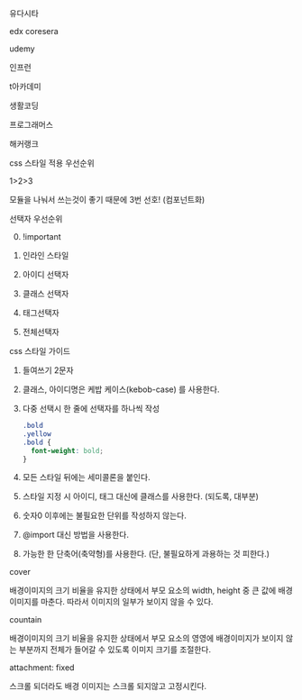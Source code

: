 유다시타

edx coresera

udemy

인프런

t아카데미

생활코딩

프로그래머스

해커랭크





css 스타일 적용 우선순위

1>2>3



모듈을 나눠서 쓰는것이 좋기 때문에 3번 선호! (컴포넌트화)



선택자 우선순위

0. !important

1. 인라인 스타일
2. 아이디 선택자
3. 클래스 선택자
4. 태그선택자
5. 전체선택자



css 스타일 가이드

1. 들여쓰기 2문자

2. 클래스, 아이디명은 케밥 케이스(kebob-case) 를 사용한다.

3. 다중 선택시 한 줄에 선택자를 하나씩 작성

   ```css
   .bold
   .yellow
   .bold {
     font-weight: bold;
   }
   ```

4. 모든 스타일 뒤에는 세미콜론을 붙인다.

5. 스타일 지정 시 아이디, 태그 대신에 클래스를 사용한다. (되도록, 대부분)

6. 숫자0 이후에는 불필요한 단위를 작성하지 않는다.

7. @import 대신 <link> 방법을 사용한다.

8. 가능한 한 단축어(축약형)를 사용한다. (단, 불필요하게 과용하는 것 피한다.)





cover

배경이미지의 크기 비율을 유지한 상태에서 부모 요소의 width, height 중 큰 값에 배경 이미지를 마춘다. 따라서 이미지의 일부가 보이지 않을 수 있다.



countain

배경이미지의 크기 비율을 유지한 상태에서 부모 요소의 영영에 배경이미지가 보이지 않는 부분까지 전체가 들어갈 수 있도록 이미지 크기를 조절한다.



attachment: fixed

스크롤 되더라도 배경 이미지는 스크롤 되지않고 고정시킨다.